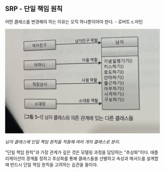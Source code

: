## SRP - 단일 책임 원칙

어떤 클래스를 변경해야 하는 이유는 오직 하나뿐이어야 한다. - 로버트 c.마틴

<img src="./05_객체%20지향%20설계%205원칙%20-%20SOLID/SRP%20-%20단일%20책임%20원칙/IMG_4801.jpg" alt="SRP - 단일 책임 원칙" width="600"/>



*남자 클래스에 단일 책임 원칙을 적용해 여러 개의 클래스로 분리.*

"단일 책임 원칙"과 가장 관계가 깊은 것은 모델링 과정을 담당하는 "추상화"이다.
애플리케이션의 경계를 정하고 추상화를 통해 클래스들을 선별하고 속성과 메서드를 설계할 때 반드시 단일 책임 원칙을 고려하는 습관을 들이자.

